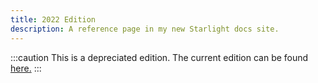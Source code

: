 ```yaml
---
title: 2022 Edition
description: A reference page in my new Starlight docs site.
---
```


:::caution
This is a depreciated edition. The current edition can be found [here.](/01-specs/01-div/)
:::

